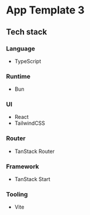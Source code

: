 # App Template 3

## Tech stack

### Language

- TypeScript

### Runtime

- Bun

### UI

- React
- TailwindCSS

### Router

- TanStack Router

### Framework

- TanStack Start

### Tooling

- Vite
